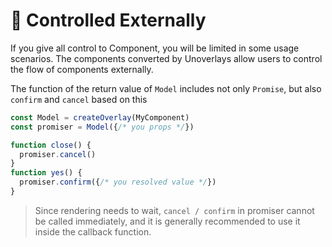 # 🤏 Controlled Externally

If you give all control to Component, you will be limited in some usage scenarios. The components converted by Unoverlays allow users to control the flow of components externally.

The function of the return value of `Model` includes not only `Promise`, but also `confirm` and `cancel` based on this

```ts
const Model = createOverlay(MyComponent)
const promiser = Model({/* you props */})

function close() {
  promiser.cancel()
}
function yes() {
  promiser.confirm({/* you resolved value */})
}
```

> Since rendering needs to wait, `cancel / confirm` in promiser cannot be called immediately, and it is generally recommended to use it inside the callback function.